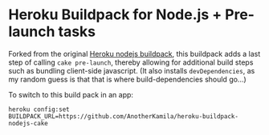 Heroku Buildpack for Node.js + Pre-launch tasks
===============================================

Forked from the original [Heroku nodejs buildpack](https://github.com/heroku/heroku-buildpack-nodejs), this buildpack adds a last step of calling `cake pre-launch`, thereby allowing for additional build steps such as bundling client-side javascript. (It also installs `devDependencies`, as my random guess is that that is where build-dependencies should go...)

To switch to this build pack in an app:

    heroku config:set BUILDPACK_URL=https://github.com/AnotherKamila/heroku-buildpack-nodejs-cake
